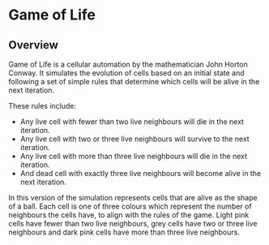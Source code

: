 # Game of Life

## Overview
Game of Life is a cellular automation by the mathematician John Horton Conway. It simulates the evolution of cells based on an initial state and following a set of simple rules that determine which cells will be alive in the next iteration.

These rules include:
- Any live cell with fewer than two live neighbours will die in the next iteration.
- Any live cell with two or three live neighbours will survive to the next iteration.
- Any live cell with more than three live neighbours will die in the next iteration.
- And dead cell with exactly three live neighbours will become alive in the next iteration.

In this version of the simulation represents cells that are alive as the shape of a ball. Each cell is one of three colours which represent the number of neighbours the cells have, to align with the rules of the game. Light pink cells have fewer than two live neighbours, grey cells have two or three live neighbours and dark pink cells have more than three live neighbours.

